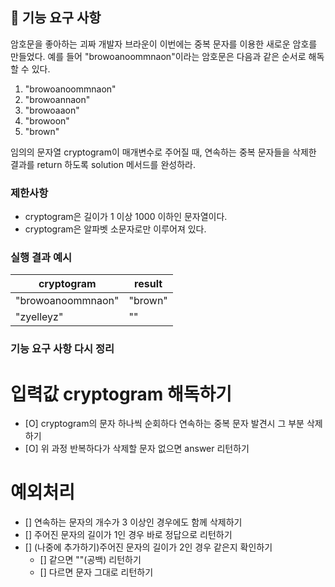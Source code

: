 ## 🚀 기능 요구 사항

암호문을 좋아하는 괴짜 개발자 브라운이 이번에는 중복 문자를 이용한 새로운 암호를 만들었다. 예를 들어 "browoanoommnaon"이라는 암호문은 다음과 같은 순서로 해독할 수 있다.

1. "browoanoommnaon"
2. "browoannaon"
3. "browoaaon"
4. "browoon"
5. "brown"

임의의 문자열 cryptogram이 매개변수로 주어질 때, 연속하는 중복 문자들을 삭제한 결과를 return 하도록 solution 메서드를 완성하라.

### 제한사항

- cryptogram은 길이가 1 이상 1000 이하인 문자열이다.
- cryptogram은 알파벳 소문자로만 이루어져 있다.

### 실행 결과 예시

| cryptogram        | result  |
| ----------------- | ------- |
| "browoanoommnaon" | "brown" |
| "zyelleyz"        | ""      |

### 기능 요구 사항 다시 정리

# 입력값 cryptogram 해독하기

- [O] cryptogram의 문자 하나씩 순회하다 연속하는 중복 문자 발견시 그 부분 삭제하기
- [O] 위 과정 반복하다가 삭제할 문자 없으면 answer 리턴하기

# 예외처리

- [] 연속하는 문자의 개수가 3 이상인 경우에도 함께 삭제하기
- [] 주어진 문자의 길이가 1인 경우 바로 정답으로 리턴하기
- [] (나중에 추가하기)주어진 문자의 길이가 2인 경우 같은지 확인하기
  - [] 같으면 ""(공백) 리턴하기
  - [] 다르면 문자 그대로 리턴하기
